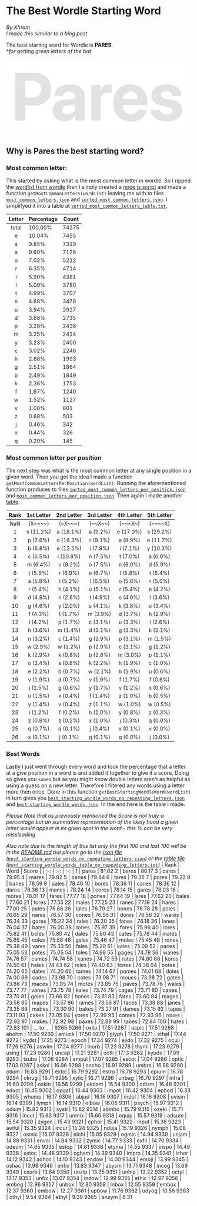 # The Best Wordle Starting Word
*By:Xhram* <br>
*I made this simular to a blog post*


The best starting word for Wordle is **PARES**.<br>
*\*for getting green letters of the bat*

![Pares](./analysis/Pares.png)

## Why is Pares the best starting word?

### Most common letter:
This started by asking what is the most common letter in wordle. So I ripped the [wordlist from wordle](./words.json) then I simply created a [node js script](./analysis/index.js) and made a function `getMostCommonLetters(wordList)` leaving me with to files [`most_common_letters.json`](./analysis/most_common_letters.json) and [`sorted_most_common_letters.json`](./analysis/sorted_most_common_letters.json). I simplifyed it into a table at [`sorted_most_common_letters_table.txt`](./analysis/sorted_most_common_letters_table.txt).



| Letter | Percentage | Count |
| :----: | ---------- | ----- |
total | 100.00% | 74275
e | 10.04% | 7455
s | 9.85% | 7319
a | 9.60% | 7128
o | 7.02% | 5212
r | 6.35% | 4714
i | 5.90% | 4381
l | 5.09% | 3780
t | 4.99% | 3707
n | 4.68% | 3478
u | 3.94% | 2927
d | 3.68% | 2735
p | 3.28% | 2436
m | 3.25% | 2414
y | 3.23% | 2400
c | 3.02% | 2246
h | 2.68% | 1993
g | 2.51% | 1864
b | 2.49% | 1849
k | 2.36% | 1753
f | 1.67% | 1240
w | 1.52% | 1127
v | 1.08% | 801
z | 0.68% | 503
j | 0.46% | 342
x | 0.44% | 326
q | 0.20% | 145


### Most common letter per position
The next step was what is the most common letter at any single position in a given word. Then you get the idea I made a function `getMostCommonLettersPerPosition(wordList)`. Running the aforementioned function produces to files [`sorted_most_common_letters_per_position.json`](./analysis/sorted_most_common_letters_per_position.json) and [`most_common_letters_per_position.json`](./analysis/most_common_letters_per_position.json). Then again I made another [table](./analysis/sorted_most_common_letters_per_position_table.txt).


| Rank | 1st Letter | 2nd Letter | 3rd Letter | 4th Letter | 5th Letter |
| :--: | :--: | :--: | :--: | :--: | :--: |
| NaN  | (X\~\~\~\~) | (\~X\~\~\~) | (\~\~X\~\~) | (\~\~\~X\~) | (\~\~\~\~X) |
| 1 | s (11.2%) | a (18.1%) | a (9.2%) | e (17.0%) | s (29.2%) |
| 2 | p (7.6%) | o (16.3%) | r (9.1%) | a (8.9%) | e (11.7%) |
| 3 | b (6.8%) | e (12.5%) | i (7.9%) | i (7.1%) | y (10.3%) |
| 4 | c (6.5%) | i (10.8%) | n (7.5%) | t (7.0%) | a (6.0%) |
| 5 | m (6.4%) | u (9.2%) | o (7.5%) | n (6.0%) | d (5.9%) |
| 6 | t (5.9%) | r (6.9%) | e (6.7%) | l (5.8%) | t (5.4%) |
| 7 | a (5.8%) | l (5.2%) | l (6.5%) | o (5.6%) | r (5.0%) |
| 8 | r (5.4%) | h (4.1%) | u (5.1%) | r (5.4%) | n (4.2%) |
| 9 | d (4.9%) | n (2.6%) | t (4.9%) | s (4.0%) | l (3.6%) |
| 10 | g (4.6%) | y (2.0%) | s (4.1%) | k (3.8%) | o (3.4%) |
| 11 | f (4.3%) | t (1.7%) | m (3.9%) | d (3.7%) | h (2.9%) |
| 12 | l (4.2%) | p (1.7%) | c (3.1%) | u (3.3%) | i (2.6%) |
| 13 | h (3.6%) | m (1.4%) | d (3.1%) | g (3.3%) | k (2.1%) |
| 14 | n (3.2%) | c (1.4%) | g (2.9%) | p (3.1%) | m (1.5%) |
| 15 | w (2.9%) | w (1.2%) | p (2.9%) | c (3.1%) | g (1.2%) |
| 16 | k (2.9%) | k (0.8%) | b (2.6%) | m (3.0%) | p (1.1%) |
| 17 | o (2.4%) | s (0.8%) | k (2.2%) | h (1.9%) | c (1.0%) |
| 18 | e (2.2%) | b (0.7%) | w (2.1%) | b (1.9%) | u (0.6%) |
| 19 | v (1.9%) | d (0.7%) | v (1.9%) | f (1.7%) | f (0.6%) |
| 20 | j (1.5%) | g (0.6%) | y (1.7%) | v (1.2%) | x (0.6%) |
| 21 | u (1.5%) | x (0.4%) | f (1.4%) | z (1.0%) | b (0.5%) |
| 22 | y (1.4%) | v (0.4%) | z (1.1%) | w (1.0%) | w (0.5%) |
| 23 | i (1.2%) | f (0.2%) | h (1.0%) | y (0.8%) | z (0.3%) |
| 24 | z (0.8%) | z (0.2%) | x (1.0%) | j (0.3%) | q (0.0%) |
| 25 | q (0.7%) | q (0.1%) | j (0.4%) | x (0.1%) | v (0.0%) |
| 26 | x (0.1%) | j (0.1%) | q (0.1%) | q (0.0%) | j (0.0%) |


### Best Words
Lastly I just went through every word and took the percentage that a letter at a give position in a word is and added it together to give it a score. Doing so gives you `sanes` but as you might know double letters aren't as helpful as using a guess on a new letter. Therefore I filtered any words using a letter more then once. Done in this function `getBestStartingWordleWord(wordList)` in turn gives you [`best_starting_wordle_words_no_repeating_letters.json`](./analysis/best_starting_wordle_words_no_repeating_letters.json) and [`best_starting_wordle_words.json`](./analysis/best_starting_wordle_words.json). In the end here is the table I made.

*Please Note that as previously mentioned the Score is not truly a percentage but an summative representation of the likely hood a given letter would appear in its given spot in the word - this % can be very missleading*

*Also note due to the length of this list only the first 100 and last 100 will be in the [README.md](./README.md) but please go to the [json file](./analysis/best_starting_wordle_words_no_repeating_letters.json) ([`best_starting_wordle_words_no_repeating_letters.json`](./analysis/best_starting_wordle_words_no_repeating_letters.json)) or the [table file](./analysis/best_starting_wordle_words_table_no_repeating_letters.txt) ([`best_starting_wordle_words_table_no_repeating_letters.txt`](./analysis/best_starting_wordle_words_table_no_repeating_letters.txt))*
| Rank | Word | Score |
| :-: | :-: | :-: |
1 | pares | 81.02
2 | bares | 80.17
3 | cares | 79.95
4 | mares | 79.82
5 | panes | 79.44
6 | tares | 79.35
7 | pores | 79.22
8 | banes | 78.59
9 | pales | 78.46
10 | bores | 78.36
11 | canes | 78.36
12 | dares | 78.36
13 | manes | 78.24
14 | cores | 78.14
15 | gares | 78.03
16 | mores | 78.01
17 | fares | 77.77
18 | pones | 77.64
19 | lares | 77.62
20 | bales | 77.60
21 | tores | 77.55
22 | males | 77.25
23 | ranes | 77.19
24 | hares | 77.00
25 | pates | 76.86
26 | tales | 76.79
27 | bones | 76.78
28 | poles | 76.65
29 | nares | 76.57
30 | cones | 76.56
31 | dores | 76.56
32 | wares | 76.34
33 | gores | 76.22
34 | rales | 76.20
35 | fanes | 76.18
36 | lanes | 76.04
37 | bates | 76.00
38 | tones | 75.97
39 | fores | 75.96
40 | lores | 75.82
41 | boles | 75.80
42 | dales | 75.80
43 | cates | 75.78
44 | mates | 75.65
45 | coles | 75.58
46 | gales | 75.46
47 | moles | 75.45
48 | rones | 75.38
49 | vares | 75.33
50 | fales | 75.20
51 | kaies | 75.09
52 | paces | 75.05
53 | potes | 75.05
54 | toles | 74.98
55 | pages | 74.78
56 | wanes | 74.76
57 | cames | 74.74
58 | kanes | 74.72
59 | rates | 74.60
60 | kores | 74.50
61 | hales | 74.43
62 | roles | 74.40
63 | fones | 74.38
64 | botes | 74.20
65 | dates | 74.20
66 | tames | 74.14
67 | pomes | 74.01
68 | doles | 74.00
69 | cades | 73.98
70 | cotes | 73.98
71 | moues | 73.98
72 | gates | 73.86
73 | maces | 73.85
74 | motes | 73.85
75 | paves | 73.78
76 | wales | 73.77
77 | vanes | 73.75
78 | kales | 73.74
79 | cages | 73.71
80 | capes | 73.70
81 | goles | 73.66
82 | hones | 73.61
83 | fates | 73.60
84 | mages | 73.58
85 | mapes | 73.57
86 | rames | 73.56
87 | taces | 73.38
88 | janes | 73.35
89 | mabes | 73.30
90 | bakes | 73.27
91 | dames | 73.15
92 | tapes | 73.11
93 | cakes | 73.05
94 | yores | 72.99
95 | comes | 72.93
96 | roues | 72.92
97 | makes | 72.92
98 | paxes | 72.89
99 | tabes | 72.84
100 | hates | 72.83
101 | ... to ... | 9265
9266 | oxlip | 17.51
9267 | aspic | 17.51
9268 | abohm | 17.50
9269 | amuck | 17.50
9270 | glyph | 17.50
9271 | ethal | 17.44
9272 | kydst | 17.35
9273 | epoch | 17.34
9274 | ejido | 17.32
9275 | oculi | 17.26
9276 | aswim | 17.24
9277 | inorb | 17.23
9278 | thymi | 17.23
9279 | using | 17.23
9280 | uncap | 17.21
9281 | octli | 17.13
9282 | kyudo | 17.09
9283 | tsubo | 17.08
9284 | ampul | 17.07
9285 | escot | 17.04
9286 | optic | 17.03
9287 | askoi | 16.96
9288 | ancho | 16.91
9289 | umbra | 16.88
9290 | otium | 16.83
9291 | extol | 16.79
9292 | estro | 16.78
9293 | opium | 16.78
9294 | okrug | 16.71
9295 | xylic | 16.71
9296 | unbag | 16.70
9297 | infra | 16.60
9298 | oskin | 16.56
9299 | ekdam | 16.54
9300 | odism | 16.48
9301 | educt | 16.45
9302 | opgaf | 16.44
9303 | impot | 16.42
9304 | ephod | 16.33
9305 | whump | 16.17
9306 | abjud | 16.16
9307 | indol | 16.16
9308 | ovism | 16.14
9309 | lymph | 16.14
9310 | elbow | 16.06
9311 | psych | 15.97
9312 | odium | 15.83
9313 | xysti | 15.82
9314 | abmho | 15.79
9315 | ozeki | 15.71
9316 | incut | 15.63
9317 | unmix | 15.60
9318 | equip | 15.57
9319 | adsum | 15.54
9320 | zygon | 15.43
9321 | ephor | 15.41
9322 | input | 15.36
9323 | awful | 15.35
9324 | incur | 15.24
9325 | nduja | 15.19
9326 | nymph | 15.08
9327 | osmic | 15.07
9328 | elchi | 15.05
9329 | ogmic | 14.94
9330 | unjam | 14.88
9331 | envoi | 14.84
9332 | zymic | 14.77
9333 | exfil | 14.70
9334 | odeum | 14.65
9335 | estop | 14.61
9336 | etyma | 14.55
9337 | inspo | 14.49
9338 | estoc | 14.48
9339 | ogham | 14.39
9340 | impro | 14.35
9341 | ichor | 14.12
9342 | adhoc | 14.10
9343 | endow | 14.00
9344 | emoji | 13.99
9345 | oshac | 13.98
9346 | enfix | 13.83
9347 | abysm | 13.71
9348 | incog | 13.69
9349 | exurb | 13.64
9350 | unzip | 13.35
9351 | unhip | 13.22
9352 | octyl | 13.17
9353 | unfix | 13.07
9354 | indow | 12.99
9355 | ethic | 12.97
9356 | embog | 12.96
9357 | unbox | 12.80
9358 | inbox | 12.55
9359 | embox | 12.37
9360 | embow | 12.27
9361 | upbow | 11.76
9362 | udyog | 10.56
9363 | othyl | 9.54
9364 | ethyl | 9.39
9365 | enzym | 8.31